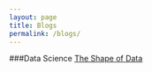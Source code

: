 ```yaml
---
layout: page
title: Blogs
permalink: /blogs/
---
```


###Data Science
<a href="https://shapeofdata.wordpress.com/" target="_blank">The Shape of Data</a>